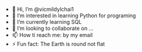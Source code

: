 - 👋 Hi, I’m @vicmildylchai1
- 👀 I’m interested in learning Python for programing
- 🌱 I’m currently learning SQL
- 💞️ I’m looking to collaborate on ...
- 📫 How ti reach me: by my email 
- ⚡ Fun fact: The Earth is round  not flat

<!---
vicmildylchai1/vicmildylchai1 is a ✨ special ✨ repository because its `README.md` (this file) appears on your GitHub profile.
You can click the Preview link to take a look at your changes.
--->

